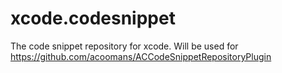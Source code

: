 xcode.codesnippet
=================

The code snippet repository for xcode. Will be used for https://github.com/acoomans/ACCodeSnippetRepositoryPlugin
